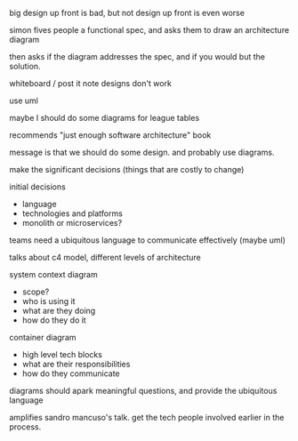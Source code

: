 big design up front is bad, but not design up front is even worse

simon fives people a functional spec, and asks them to draw an architecture diagram

then asks if the diagram addresses the spec, and if you would but the solution.

whiteboard / post it note designs don't work

use uml

maybe I should do some diagrams for league tables

recommends "just enough software architecture" book

message is that we should do some design. and probably use diagrams.

make the significant decisions (things that are costly to change)

initial decisions
- language
- technologies and platforms
- monolith or microservices?

teams need a ubiquitous language to communicate effectively (maybe uml)

talks about c4 model, different levels of architecture

system context diagram
 - scope?
 - who is using it
 - what are they doing
 - how do they do it

container diagram 
 - high level tech blocks
 - what are their responsibilities
 - how do they communicate
 
diagrams should apark meaningful questions, and provide the ubiquitous language

amplifies sandro mancuso's talk. get the tech people involved earlier in the process.